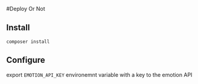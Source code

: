 #Deploy Or Not

## Install
```composer install```

## Configure
export `EMOTION_API_KEY` environemnt variable with a key to the emotion API